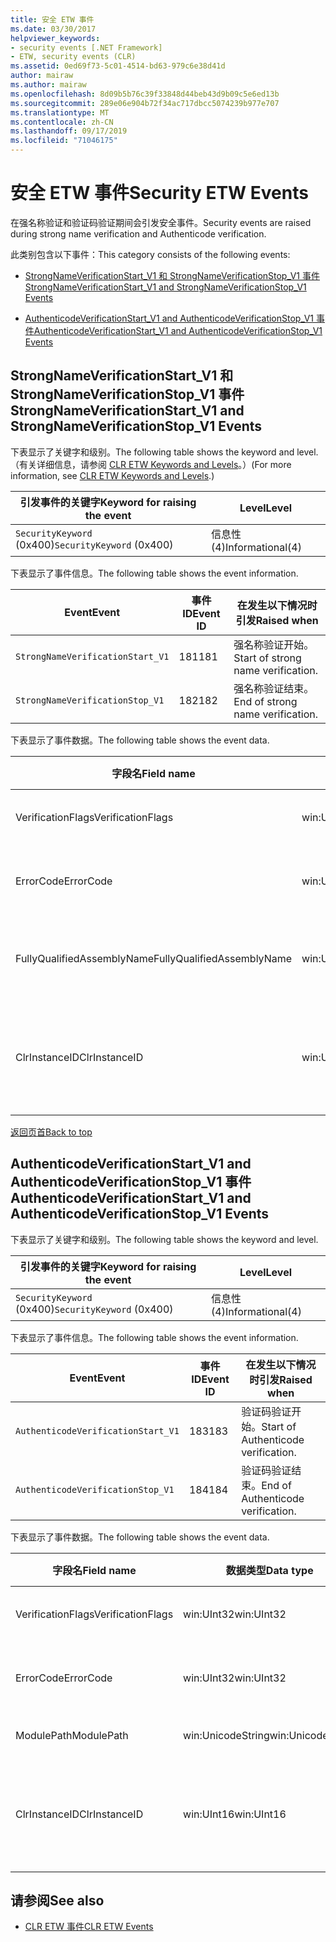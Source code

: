 ```yaml
---
title: 安全 ETW 事件
ms.date: 03/30/2017
helpviewer_keywords:
- security events [.NET Framework]
- ETW, security events (CLR)
ms.assetid: 0ed69f73-5c01-4514-bd63-979c6e38d41d
author: mairaw
ms.author: mairaw
ms.openlocfilehash: 8d09b5b76c39f33848d44beb43d9b09c5e6ed13b
ms.sourcegitcommit: 289e06e904b72f34ac717dbcc5074239b977e707
ms.translationtype: MT
ms.contentlocale: zh-CN
ms.lasthandoff: 09/17/2019
ms.locfileid: "71046175"
---
```

# <a name="security-etw-events"></a><span data-ttu-id="474a6-102">安全 ETW 事件</span><span class="sxs-lookup"><span data-stu-id="474a6-102">Security ETW Events</span></span>
<a name="top"></a> <span data-ttu-id="474a6-103">在强名称验证和验证码验证期间会引发安全事件。</span><span class="sxs-lookup"><span data-stu-id="474a6-103">Security events are raised during strong name verification and Authenticode verification.</span></span>  
  
 <span data-ttu-id="474a6-104">此类别包含以下事件：</span><span class="sxs-lookup"><span data-stu-id="474a6-104">This category consists of the following events:</span></span>  
  
- [<span data-ttu-id="474a6-105">StrongNameVerificationStart_V1 和 StrongNameVerificationStop_V1 事件</span><span class="sxs-lookup"><span data-stu-id="474a6-105">StrongNameVerificationStart_V1 and StrongNameVerificationStop_V1 Events</span></span>](#strongnameverificationstart_v1_and_strongnameverificationstop_v1_events)  
  
- [<span data-ttu-id="474a6-106">AuthenticodeVerificationStart_V1 and AuthenticodeVerificationStop_V1 事件</span><span class="sxs-lookup"><span data-stu-id="474a6-106">AuthenticodeVerificationStart_V1 and AuthenticodeVerificationStop_V1 Events</span></span>](#authenticodeverificationstart_v1_and_authenticodeverificationstop_v1_events)  
  
<a name="strongnameverificationstart_v1_and_strongnameverificationstop_v1_events"></a>   
## <a name="strongnameverificationstart_v1-and-strongnameverificationstop_v1-events"></a><span data-ttu-id="474a6-107">StrongNameVerificationStart_V1 和 StrongNameVerificationStop_V1 事件</span><span class="sxs-lookup"><span data-stu-id="474a6-107">StrongNameVerificationStart_V1 and StrongNameVerificationStop_V1 Events</span></span>  
 <span data-ttu-id="474a6-108">下表显示了关键字和级别。</span><span class="sxs-lookup"><span data-stu-id="474a6-108">The following table shows the keyword and level.</span></span> <span data-ttu-id="474a6-109">（有关详细信息，请参阅 [CLR ETW Keywords and Levels](clr-etw-keywords-and-levels.md)。）</span><span class="sxs-lookup"><span data-stu-id="474a6-109">(For more information, see [CLR ETW Keywords and Levels](clr-etw-keywords-and-levels.md).)</span></span>  
  
|<span data-ttu-id="474a6-110">引发事件的关键字</span><span class="sxs-lookup"><span data-stu-id="474a6-110">Keyword for raising the event</span></span>|<span data-ttu-id="474a6-111">Level</span><span class="sxs-lookup"><span data-stu-id="474a6-111">Level</span></span>|  
|-----------------------------------|-----------|  
|<span data-ttu-id="474a6-112">`SecurityKeyword` (0x400)</span><span class="sxs-lookup"><span data-stu-id="474a6-112">`SecurityKeyword` (0x400)</span></span>|<span data-ttu-id="474a6-113">信息性 (4)</span><span class="sxs-lookup"><span data-stu-id="474a6-113">Informational(4)</span></span>|  
  
 <span data-ttu-id="474a6-114">下表显示了事件信息。</span><span class="sxs-lookup"><span data-stu-id="474a6-114">The following table shows the event information.</span></span>  
  
|<span data-ttu-id="474a6-115">Event</span><span class="sxs-lookup"><span data-stu-id="474a6-115">Event</span></span>|<span data-ttu-id="474a6-116">事件 ID</span><span class="sxs-lookup"><span data-stu-id="474a6-116">Event ID</span></span>|<span data-ttu-id="474a6-117">在发生以下情况时引发</span><span class="sxs-lookup"><span data-stu-id="474a6-117">Raised when</span></span>|  
|-----------|--------------|-----------------|  
|`StrongNameVerificationStart_V1`|<span data-ttu-id="474a6-118">181</span><span class="sxs-lookup"><span data-stu-id="474a6-118">181</span></span>|<span data-ttu-id="474a6-119">强名称验证开始。</span><span class="sxs-lookup"><span data-stu-id="474a6-119">Start of strong name verification.</span></span>|  
|`StrongNameVerificationStop_V1`|<span data-ttu-id="474a6-120">182</span><span class="sxs-lookup"><span data-stu-id="474a6-120">182</span></span>|<span data-ttu-id="474a6-121">强名称验证结束。</span><span class="sxs-lookup"><span data-stu-id="474a6-121">End of strong name verification.</span></span>|  
  
 <span data-ttu-id="474a6-122">下表显示了事件数据。</span><span class="sxs-lookup"><span data-stu-id="474a6-122">The following table shows the event data.</span></span>  
  
|<span data-ttu-id="474a6-123">字段名</span><span class="sxs-lookup"><span data-stu-id="474a6-123">Field name</span></span>|<span data-ttu-id="474a6-124">数据类型</span><span class="sxs-lookup"><span data-stu-id="474a6-124">Data type</span></span>|<span data-ttu-id="474a6-125">描述</span><span class="sxs-lookup"><span data-stu-id="474a6-125">Description</span></span>|  
|----------------|---------------|-----------------|  
|<span data-ttu-id="474a6-126">VerificationFlags</span><span class="sxs-lookup"><span data-stu-id="474a6-126">VerificationFlags</span></span>|<span data-ttu-id="474a6-127">win:UInt32</span><span class="sxs-lookup"><span data-stu-id="474a6-127">win:UInt32</span></span>|<span data-ttu-id="474a6-128">验证标志。</span><span class="sxs-lookup"><span data-stu-id="474a6-128">The verification flags.</span></span>|  
|<span data-ttu-id="474a6-129">ErrorCode</span><span class="sxs-lookup"><span data-stu-id="474a6-129">ErrorCode</span></span>|<span data-ttu-id="474a6-130">win:UInt32</span><span class="sxs-lookup"><span data-stu-id="474a6-130">win:UInt32</span></span>|<span data-ttu-id="474a6-131">HResult 错误代码。</span><span class="sxs-lookup"><span data-stu-id="474a6-131">The HResult error code.</span></span>|  
|<span data-ttu-id="474a6-132">FullyQualifiedAssemblyName</span><span class="sxs-lookup"><span data-stu-id="474a6-132">FullyQualifiedAssemblyName</span></span>|<span data-ttu-id="474a6-133">win:UnicodeString</span><span class="sxs-lookup"><span data-stu-id="474a6-133">win:UnicodeString</span></span>|<span data-ttu-id="474a6-134">完全限定程序集名称。</span><span class="sxs-lookup"><span data-stu-id="474a6-134">The fully qualified assembly name.</span></span>|  
|<span data-ttu-id="474a6-135">ClrInstanceID</span><span class="sxs-lookup"><span data-stu-id="474a6-135">ClrInstanceID</span></span>|<span data-ttu-id="474a6-136">win:UInt16</span><span class="sxs-lookup"><span data-stu-id="474a6-136">win:UInt16</span></span>|<span data-ttu-id="474a6-137">CLR 或 CoreCLR 的实例的唯一 ID。</span><span class="sxs-lookup"><span data-stu-id="474a6-137">Unique ID for the instance of CLR or CoreCLR.</span></span>|  
  
 [<span data-ttu-id="474a6-138">返回页首</span><span class="sxs-lookup"><span data-stu-id="474a6-138">Back to top</span></span>](#top)  
  
<a name="authenticodeverificationstart_v1_and_authenticodeverificationstop_v1_events"></a>   
## <a name="authenticodeverificationstart_v1-and-authenticodeverificationstop_v1-events"></a><span data-ttu-id="474a6-139">AuthenticodeVerificationStart_V1 and AuthenticodeVerificationStop_V1 事件</span><span class="sxs-lookup"><span data-stu-id="474a6-139">AuthenticodeVerificationStart_V1 and AuthenticodeVerificationStop_V1 Events</span></span>  
 <span data-ttu-id="474a6-140">下表显示了关键字和级别。</span><span class="sxs-lookup"><span data-stu-id="474a6-140">The following table shows the keyword and level.</span></span>  
  
|<span data-ttu-id="474a6-141">引发事件的关键字</span><span class="sxs-lookup"><span data-stu-id="474a6-141">Keyword for raising the event</span></span>|<span data-ttu-id="474a6-142">Level</span><span class="sxs-lookup"><span data-stu-id="474a6-142">Level</span></span>|  
|-----------------------------------|-----------|  
|<span data-ttu-id="474a6-143">`SecurityKeyword` (0x400)</span><span class="sxs-lookup"><span data-stu-id="474a6-143">`SecurityKeyword` (0x400)</span></span>|<span data-ttu-id="474a6-144">信息性 (4)</span><span class="sxs-lookup"><span data-stu-id="474a6-144">Informational(4)</span></span>|  
  
 <span data-ttu-id="474a6-145">下表显示了事件信息。</span><span class="sxs-lookup"><span data-stu-id="474a6-145">The following table shows the event information.</span></span>  
  
|<span data-ttu-id="474a6-146">Event</span><span class="sxs-lookup"><span data-stu-id="474a6-146">Event</span></span>|<span data-ttu-id="474a6-147">事件 ID</span><span class="sxs-lookup"><span data-stu-id="474a6-147">Event ID</span></span>|<span data-ttu-id="474a6-148">在发生以下情况时引发</span><span class="sxs-lookup"><span data-stu-id="474a6-148">Raised when</span></span>|  
|-----------|--------------|-----------------|  
|`AuthenticodeVerificationStart_V1`|<span data-ttu-id="474a6-149">183</span><span class="sxs-lookup"><span data-stu-id="474a6-149">183</span></span>|<span data-ttu-id="474a6-150">验证码验证开始。</span><span class="sxs-lookup"><span data-stu-id="474a6-150">Start of Authenticode verification.</span></span>|  
|`AuthenticodeVerificationStop_V1`|<span data-ttu-id="474a6-151">184</span><span class="sxs-lookup"><span data-stu-id="474a6-151">184</span></span>|<span data-ttu-id="474a6-152">验证码验证结束。</span><span class="sxs-lookup"><span data-stu-id="474a6-152">End of Authenticode verification.</span></span>|  
  
 <span data-ttu-id="474a6-153">下表显示了事件数据。</span><span class="sxs-lookup"><span data-stu-id="474a6-153">The following table shows the event data.</span></span>  
  
|<span data-ttu-id="474a6-154">字段名</span><span class="sxs-lookup"><span data-stu-id="474a6-154">Field name</span></span>|<span data-ttu-id="474a6-155">数据类型</span><span class="sxs-lookup"><span data-stu-id="474a6-155">Data type</span></span>|<span data-ttu-id="474a6-156">描述</span><span class="sxs-lookup"><span data-stu-id="474a6-156">Description</span></span>|  
|----------------|---------------|-----------------|  
|<span data-ttu-id="474a6-157">VerificationFlags</span><span class="sxs-lookup"><span data-stu-id="474a6-157">VerificationFlags</span></span>|<span data-ttu-id="474a6-158">win:UInt32</span><span class="sxs-lookup"><span data-stu-id="474a6-158">win:UInt32</span></span>|<span data-ttu-id="474a6-159">验证标志。</span><span class="sxs-lookup"><span data-stu-id="474a6-159">The verification flags.</span></span>|  
|<span data-ttu-id="474a6-160">ErrorCode</span><span class="sxs-lookup"><span data-stu-id="474a6-160">ErrorCode</span></span>|<span data-ttu-id="474a6-161">win:UInt32</span><span class="sxs-lookup"><span data-stu-id="474a6-161">win:UInt32</span></span>|<span data-ttu-id="474a6-162">HResult 错误代码。</span><span class="sxs-lookup"><span data-stu-id="474a6-162">The HResult error code.</span></span>|  
|<span data-ttu-id="474a6-163">ModulePath</span><span class="sxs-lookup"><span data-stu-id="474a6-163">ModulePath</span></span>|<span data-ttu-id="474a6-164">win:UnicodeString</span><span class="sxs-lookup"><span data-stu-id="474a6-164">win:UnicodeString</span></span>|<span data-ttu-id="474a6-165">模块路径。</span><span class="sxs-lookup"><span data-stu-id="474a6-165">The module path.</span></span>|  
|<span data-ttu-id="474a6-166">ClrInstanceID</span><span class="sxs-lookup"><span data-stu-id="474a6-166">ClrInstanceID</span></span>|<span data-ttu-id="474a6-167">win:UInt16</span><span class="sxs-lookup"><span data-stu-id="474a6-167">win:UInt16</span></span>|<span data-ttu-id="474a6-168">CLR 或 CoreCLR 的实例的唯一 ID。</span><span class="sxs-lookup"><span data-stu-id="474a6-168">Unique ID for the instance of CLR or CoreCLR.</span></span>|  
  
## <a name="see-also"></a><span data-ttu-id="474a6-169">请参阅</span><span class="sxs-lookup"><span data-stu-id="474a6-169">See also</span></span>

- [<span data-ttu-id="474a6-170">CLR ETW 事件</span><span class="sxs-lookup"><span data-stu-id="474a6-170">CLR ETW Events</span></span>](clr-etw-events.md)
